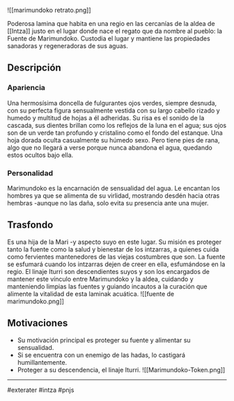 ![[marimundoko retrato.png]]

Poderosa lamina que habita en una regio en las cercanías de la aldea de [[Intza]] justo en el lugar donde nace el regato que da nombre al pueblo: la Fuente de Marimundoko. Custodia el lugar y mantiene las propiedades sanadoras y regeneradoras de sus aguas. 

## Descripción
### Apariencia 
Una hermosísima doncella de fulgurantes ojos verdes, siempre desnuda, con su perfecta figura sensualmente vestida con su largo cabello rizado y humedo y multitud de hojas a él adheridas. Su risa es el sonido de la cascada, sus dientes brillan como los reflejos de la luna en el agua; sus ojos son de un verde tan profundo y cristalino como el fondo del estanque.  Una hoja dorada oculta casualmente su húmedo sexo. Pero tiene pies de rana, algo que no llegará a verse porque nunca abandona el agua, quedando estos ocultos bajo ella. 
### Personalidad 
Marimundoko es la encarnación de sensualidad del agua. Le encantan los hombres ya que se alimenta de su virlidad, mostrando desdén hacia otras hembras -aunque no las daña, solo evita su presencia ante una mujer. 
## Trasfondo
Es una hija de la Mari -y aspecto suyo en este lugar. Su misión es proteger tanto la fuente como la salud y bienestar de los intzarras, a quienes cuida como fervientes mantenedores de las viejas costumbres que son. La fuente se esfumará cuando los intzarras dejen de creer en ella, esfumándose en la regio. El linaje Iturri son descendientes suyos y son los encargados de mantener este vínculo entre Marimundoko y la aldea, cuidando y manteniendo limpias las fuentes y guiando incautos a la curación que alimente la vitalidad de esta laminak acuática. 
![[fuente de marimundoko.png]]
## Motivaciones
- Su motivación principal es proteger su fuente y alimentar su sensualidad. 
- Si se encuentra con un enemigo de las hadas, lo castigará humillantemente. 
- Proteger a su descendencia, el linaje Iturri. 
![[Marimundoko-Token.png]]

--- 
#exterater #intza #pnjs 
